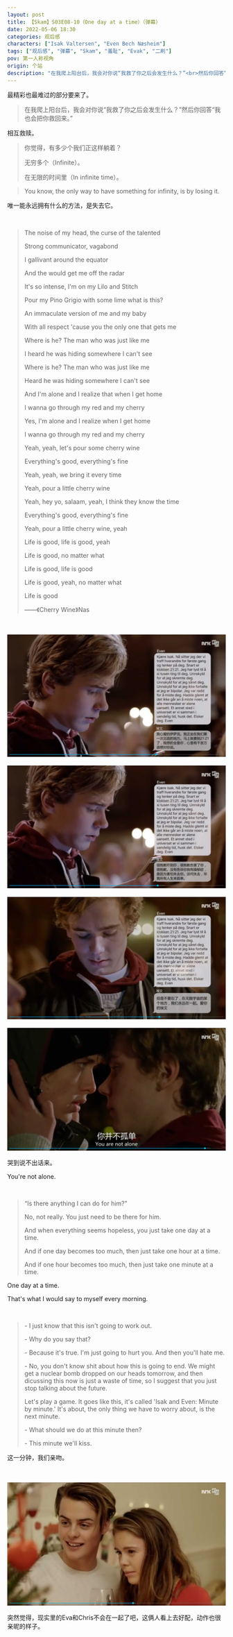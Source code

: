 ```yaml
---
layout: post
title: 【Skam】S03E08-10（One day at a time）（弹幕）
date: 2022-05-06 18:30
categories: 观后感
characters: ["Isak Valtersen", "Even Bech Næsheim"]
tags: ["观后感", "弹幕", "Skam", "羞耻", "Evak", "二刷"]
pov: 第一人称视角
origin: 个站
description: "在我爬上阳台后，我会对你说“我救了你之后会发生什么？”<br>然后你回答“我也会把你救回来。”"
---
```


最精彩也最难过的部分要来了。

> 在我爬上阳台后，我会对你说“我救了你之后会发生什么？”然后你回答“我也会把你救回来。”

相互救赎。

> 你觉得，有多少个我们正这样躺着？
>
> 无穷多个（Infinite）。
>
> 在无限的时间里（In infinite time）。

> You know, the only way to have something for infinity, is by losing it.

唯一能永远拥有什么的方法，是失去它。

<br>

> The noise of my head, the curse of the talented
>
> Strong communicator, vagabond
>
> I gallivant around the equator
>
> And the would get me off the radar
>
>
>
> It's so intense, I'm on my Lilo and Stitch
>
> Pour my Pino Grigio with some lime what is this?
>
> An immaculate version of me and my baby
>
> With all respect 'cause you the only one that gets me
>
>
>
> Where is he? The man who was just like me
>
> I heard he was hiding somewhere I can't see
>
> Where is he? The man who was just like me
>
> Heard he was hiding somewhere I can't see
>
>
>
> And I'm alone and I realize that when I get home
>
> I wanna go through my red and my cherry
>
> Yes, I'm alone and I realize when I get home
>
> I wanna go through my red and my cherry
>
>
>
> Yeah, yeah, let's pour some cherry wine
>
> Everything's good, everything's fine
>
> Yeah, yeah, we bring it every time
>
> Yeah, pour a little cherry wine
>
>
>
> Yeah, hey yo, salaam, yeah, I think they know the time
>
> Everything's good, everything's fine
>
> Yeah, pour a little cherry wine, yeah
>
> Life is good, life is good, yeah
>
>
>
> Life is good, no matter what
>
> Life is good, life is good
>
> Life is good, yeah, no matter what
>
> Life is good
>
> ——《Cherry Wine》Nas

<br><br>
![9-1](/assets/images/Skam/Skam3/Skam3-9-1.png)
<br><br>
![9-2](/assets/images/Skam/Skam3/Skam3-9-2.png)
<br><br>
![9-3](/assets/images/Skam/Skam3/Skam3-9-3.png)
<br><br>
![9-4](/assets/images/Skam/Skam3/Skam3-9-4.png)
<br>

哭到说不出话来。

You're not alone.

<br>

> “Is there anything I can do for him?”
>
> No, not really. You just need to be there for him.
>
> And when everything seems hopeless, you just take one day at a time.
>
> And if one day becomes too much, then just take one hour at a time.
>
> And if one hour becomes too much, then just take one minute at a time.

One day at a time.

That's what I would say to myself every morning.

<br>

> \- I just know that this isn't going to work out.
>
> \- Why do you say that?
>
> \- Because it's true. I'm just going to hurt you. And then you'll hate me.
>
> \- No, you don't know shit about how this is going to end. We might get a nuclear bomb dropped on our heads tomorrow, and then dicussing this now is just a waste of time, so I suggest that you just stop talking about the future.
>
> Let's play a game. It goes like this, it's called 'Isak and Even: Minute by minute.' It's about, the only thing we have to worry about, is the next minute.
>
> \- What should we do at this minute then?
>
> \- This minute we'll kiss.

这一分钟，我们亲吻。

<br><br>
![10-1](/assets/images/Skam/Skam3/Skam3-10-1.png)
<br>

突然觉得，现实里的Eva和Chris不会在一起了吧，这俩人看上去好配，动作也很亲昵的样子。
